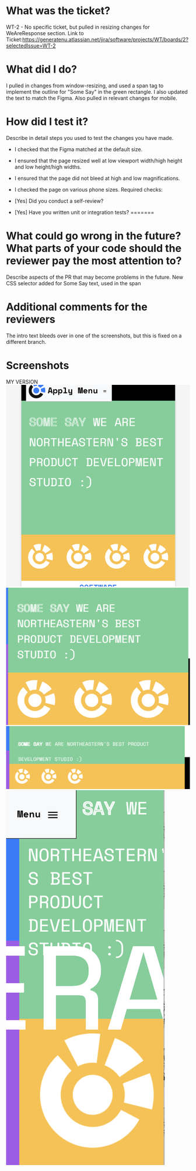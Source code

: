 
 # What was the ticket?
 WT-2 - No specific ticket, but pulled in resizing changes for WeAreResponse section.
 Link to Ticket:https://generatenu.atlassian.net/jira/software/projects/WT/boards/2?selectedIssue=WT-2 
 
 # What did I do?
 
 I pulled in changes from window-resizing, and used a span tag to implement the outline for "Some Say" in the green rectangle.
 I also updated the text to match the Figma.
 Also pulled in relevant changes for mobile.
 
 # How did I test it?
 
Describe in detail steps you used to test the changes you have made.
 
 - I checked that the Figma matched at the default size.
 - I ensured that the page resized well at low viewport width/high height and low height/high widths.
 - I ensured that the page did not bleed at high and low magnifications.
 - I checked the page on various phone sizes.
 Required checks:
 
 - [Yes] Did you conduct a self-review?
 - [Yes] Have you written unit or integration tests?
=======

 # What could go wrong in the future? What parts of your code should the reviewer pay the most attention to?
 
 Describe aspects of the PR that may become problems in the future.
 New CSS selector added for Some Say text, used in the span
 
 # Additional comments for the reviewers
 The intro text bleeds over in one of the screenshots, but this is fixed on a different branch.
 
 # Screenshots

 MY VERSION
 ![alt text](../public/images/PRImages/Screenshot%202023-04-06%20at%202.01.53%20AM.png)
 ![alt text](../public/images/PRImages/Screenshot%202023-04-06%20at%202.02.03%20AM.png)
 ![alt text](../public/images/PRImages/Screenshot%202023-04-06%20at%202.02.11%20AM.png)
 ![alt text](../public/images/PRImages/Screenshot%202023-04-06%20at%202.02.27%20AM.png)

